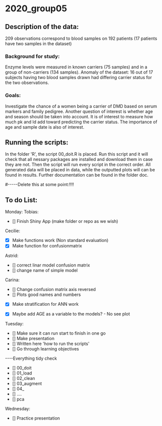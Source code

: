 # 2020_group05
## Description of the data: 
209 observations correspond to blood samples on 192 patients (17 patients have two samples in the dataset)

### Background for study: 
Enzyme levels were measured in known carriers (75 samples) and in a group of non-carriers (134 samples). 
Anomaly of the dataset: 16 out of 17 subjects having two blood samples drawn had differing carrier status for the two observations.

### Goals:
Investigate the chance of a women being a carrier of DMD  based on serum markers and family pedigree. 
Another question of interest is whether age and season should be taken into account. It is of interest to measure how much pk and ld add toward predicting the carrier status. The importance of age and sample date is also of interest.
 
## Running the scripts:
In the folder 'R', the script 00_doit.R is placed. Run this script and it will check that all nessary packages are installed and download them in case they are not. 
Then the script will run every script in the correct order. All generated data will be placed in data, while the outputted plots will can be found in results. 
Further documentation can be found in the folder doc.


#-----Delete this at some point:!!!!
## To do List: 

Monday:
Tobias: 
- [] Finish Shiny App (make folder or repo as we wish)

Cecilie:
- [x] Make functions work (Non standard evaluation)
- [X] Make function for confusionmatrix 

Astrid: 
- [] correct linar model confusion matrix 
- [] change name of simple model

Carina:
- [] Change confusion matrix axis reversed
- [] Plots good names and numbers

- [x] Make stratification for ANN work 
- [X] Maybe add AGE as a variable to the models? - No see plot


Tuesday:
- [] Make sure it can run start to finish in one go
- [] Make presentation 
- [] Written here 'how to run the scripts'
- [] Go through learning objectives

----Everything tidy check
- [] 00_doit
- [] 01_load
- [] 02_clean
- [] 03_augment
- [] 04_
- [] ....
- [] pca

Wednesday:
- [] Practice presentation
